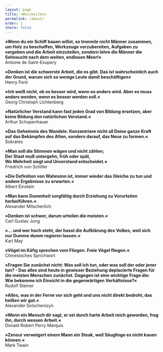 ```yaml
---
layout: page
title: »Weisheiten«
permalink: /about/
order: 1
share: false
---
```


**»Wenn du ein Schiff bauen willst, so trommle nicht Männer zusammen, um Holz zu beschaffen, Werkzeuge vorzubereiten, Aufgaben zu vergeben und die Arbeit einzuteilen, sondern lehre die Männer die Sehnsucht nach dem weiten, endlosen Meer!«**<br>
Antoine de Saint-Exupery

**»Denken ist die schwerste Arbeit, die es gibt. Das ist wahrscheinlich auch der Grund, warum sich so wenige Leute damit beschäftigen«**<br>
Henry Ford

**»Ich weiß nicht, ob es besser wird, wenn es anders wird. Aber es muss anders werden, wenn es besser werden soll.«**<br>
Georg Christoph Lichtenberg

**»Natürlicher Verstand kann fast jeden Grad von Bildung ersetzen, aber keine Bildung den natürlichen Verstand.«**<br>
Arthur Schopenhauer

**»Das Geheimnis des Wandels: Konzentriere nicht all Deine ganze Kraft auf das Bekämpfen des Alten, sondern darauf, das Neue zu formen.«**<br>
Sokrates

**»Man soll die Stimmen wägen und nicht zählen;<br>
Der Staat muß untergehn, früh oder spät,<br>
Wo Mehrheit siegt und Unverstand entscheidet.«**<br>
Friedrich von Schiller

**»Die Definition von Wahnsinn ist, immer wieder das Gleiche zu tun und andere Ergebnisse zu erwarten.«**<br>
Albert Einstein

**»Man kann Dummheit sorgfältig durch Erziehung zu Vorurteilen herbeiführen.«**<br>
Alexander Mitscherlich

**»Denken ist schwer, darum urteilen die meisten.«**<br>
Carl Gustav Jung

**»... und wer hoch steht, der hasst die Aufklärung des Volkes, weil sich nur Dumme dumm regieren lassen.«**<br>
Karl May

**»Vögel im Käfig sprechen vom Fliegen. Freie Vögel fliegen.«**<br>
Chinesisches Sprichwort

**»Fragen Sie zunächst nicht: Was soll ich tun, oder was soll der oder jener tun? - Das alles sind heute in gewisser Beziehung deplacierte Fragen für die meisten Menschen zunächst. Dagegen ist eine wichtige Frage die: Wie bekomme ich Einsicht in die gegenwärtigen Verhältnisse?«**<br>
Rudolf Steiner

**»Alles, was in der Ferne vor sich geht und uns nicht direkt bedroht, das heißen wir gut.«**<br>
Alexander Solschenizyn

**»Wenn ein Mensch dir sagt, er sei durch harte Arbeit reich geworden, frag ihn, durch wessen Arbeit.«**<br>
Donald Robert Perry Marquis

**»Zensur verweigert einem Mann ein Steak, weil Säuglinge es nicht kauen können.«**<br>
Mark Twain



